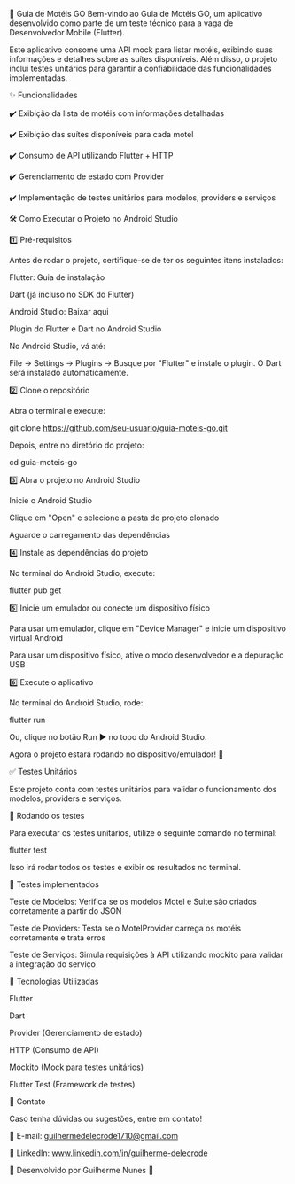 📱 Guia de Motéis GO
Bem-vindo ao Guia de Motéis GO, um aplicativo desenvolvido como parte de um teste técnico para a vaga de Desenvolvedor Mobile (Flutter).

Este aplicativo consome uma API mock para listar motéis, exibindo suas informações e detalhes sobre as suítes disponíveis. Além disso, o projeto inclui testes unitários para garantir a confiabilidade das funcionalidades implementadas.

✨ Funcionalidades

✔️ Exibição da lista de motéis com informações detalhadas

✔️ Exibição das suítes disponíveis para cada motel

✔️ Consumo de API utilizando Flutter + HTTP

✔️ Gerenciamento de estado com Provider

✔️ Implementação de testes unitários para modelos, providers e serviços

🛠️ Como Executar o Projeto no Android Studio

1️⃣ Pré-requisitos

Antes de rodar o projeto, certifique-se de ter os seguintes itens instalados:

Flutter: Guia de instalação

Dart (já incluso no SDK do Flutter)

Android Studio: Baixar aqui

Plugin do Flutter e Dart no Android Studio

No Android Studio, vá até:

File → Settings → Plugins → Busque por "Flutter" e instale o plugin. O Dart será instalado automaticamente.

2️⃣ Clone o repositório

Abra o terminal e execute:

git clone https://github.com/seu-usuario/guia-moteis-go.git

Depois, entre no diretório do projeto:

cd guia-moteis-go

3️⃣ Abra o projeto no Android Studio

Inicie o Android Studio

Clique em "Open" e selecione a pasta do projeto clonado

Aguarde o carregamento das dependências

4️⃣ Instale as dependências do projeto

No terminal do Android Studio, execute:

flutter pub get

5️⃣ Inicie um emulador ou conecte um dispositivo físico

Para usar um emulador, clique em "Device Manager" e inicie um dispositivo virtual Android

Para usar um dispositivo físico, ative o modo desenvolvedor e a depuração USB

6️⃣ Execute o aplicativo

No terminal do Android Studio, rode:

flutter run

Ou, clique no botão Run ▶ no topo do Android Studio.

Agora o projeto estará rodando no dispositivo/emulador! 🚀

✅ Testes Unitários

Este projeto conta com testes unitários para validar o funcionamento dos modelos, providers e serviços.

🔹 Rodando os testes

Para executar os testes unitários, utilize o seguinte comando no terminal:

flutter test

Isso irá rodar todos os testes e exibir os resultados no terminal.

🔹 Testes implementados

Teste de Modelos: Verifica se os modelos Motel e Suite são criados corretamente a partir do JSON

Teste de Providers: Testa se o MotelProvider carrega os motéis corretamente e trata erros

Teste de Serviços: Simula requisições à API utilizando mockito para validar a integração do serviço


📌 Tecnologias Utilizadas

Flutter

Dart

Provider (Gerenciamento de estado)

HTTP (Consumo de API)

Mockito (Mock para testes unitários)

Flutter Test (Framework de testes)

📩 Contato

Caso tenha dúvidas ou sugestões, entre em contato!

📧 E-mail: guilhermedelecrode1710@gmail.com

🔗 LinkedIn: www.linkedin.com/in/guilherme-delecrode

🎯 Desenvolvido por Guilherme Nunes 🚀
